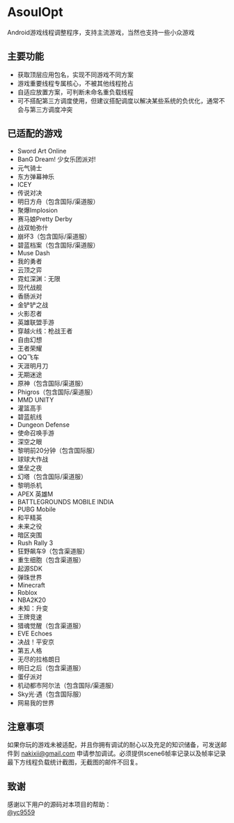 # AsoulOpt
Android游戏线程调整程序，支持主流游戏，当然也支持一些小众游戏

## 主要功能
- 获取顶层应用包名，实现不同游戏不同方案
- 游戏重要线程专属核心，不被其他线程抢占
- 自适应放置方案，可判断未命名重负载线程
- 可不搭配第三方调度使用，但建议搭配调度以解决某些系统的负优化，通常不会与第三方调度冲突

## 已适配的游戏
- Sword Art Online
- BanG Dream! 少女乐团派对!
- 元气骑士
- 东方弹幕神乐
- ICEY
- 传说对决
- 明日方舟（包含国际/渠道服）
- 聚爆Implosion
- 赛马娘Pretty Derby
- 战双帕弥什
- 崩坏3（包含国际/渠道服）
- 碧蓝档案（包含国际/渠道服）
- Muse Dash
- 我的勇者
- 云顶之弈
- 霓虹深渊：无限
- 现代战舰
- 香肠派对
- 金铲铲之战
- 火影忍者
- 英雄联盟手游
- 穿越火线：枪战王者
- 自由幻想
- 王者荣耀
- QQ飞车
- 天涯明月刀
- 无期迷途
- 原神（包含国际/渠道服）
- Phigros（包含国际/渠道服）
- MMD UNITY
- 灌篮高手
- 碧蓝航线
- Dungeon Defense
- 使命召唤手游
- 深空之眼
- 黎明前20分钟（包含国际服）
- 球球大作战
- 堡垒之夜
- 幻塔（包含国际/渠道服）
- 黎明杀机
- APEX 英雄M
- BATTLEGROUNDS MOBILE INDIA
- PUBG Mobile
- 和平精英
- 未来之役
- 暗区突围
- Rush Rally 3
- 狂野飙车9（包含渠道服）
- 重生细胞（包含渠道服）
- 起源SDK
- 弹珠世界
- Minecraft
- Roblox
- NBA2K20
- 未知：升变
- 王牌竞速
- 猎魂觉醒（包含渠道服）
- EVE Echoes
- 决战！平安京
- 第五人格
- 无尽的拉格朗日
- 明日之后（包含渠道服）
- 蛋仔派对
- 机动都市阿尔法（包含国际/渠道服）
- Sky光·遇（包含国际服）
- 网易我的世界

## 注意事项
如果你玩的游戏未被适配，并且你拥有调试的耐心以及充足的知识储备，可发送邮件到 nakixii@gmail.com 申请参加调试。必须提供scene6帧率记录以及帧率记录最下方线程负载统计截图，无截图的邮件不回复。

## 致谢
感谢以下用户的源码对本项目的帮助：  
[@yc9559](https://github.com/yc9559)
